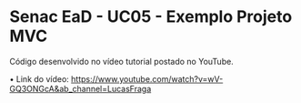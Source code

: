 # Senac EaD - UC05 - Exemplo Projeto MVC
Código desenvolvido no vídeo tutorial postado no YouTube.

• Link do vídeo: https://www.youtube.com/watch?v=wV-GQ3ONGcA&ab_channel=LucasFraga
